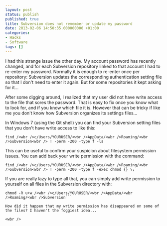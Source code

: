```yaml
---
layout: post
status: publish
published: true
title: Subversion does not remember or update my password
date: 2013-02-06 14:50:35.000000000 +01:00
categories:
- Hacks
- Software
tags: []
---
```

I had this strange issue the other day. My account password has recently changed, and for each Subversion repository linked to that account I had to re-enter my password. Normally it is enough to re-enter once per repository: Subversion updates the corresponding authentication setting file so that I don't need to enter it again. But for some repositories it kept asking for it...

After some digging around, I realized that my user did not have write access to the file that sores the password. That is easy to fix once you know what to look for, and if you know which file it is. However that can be tricky if like me you don't know how Subversion organizes its settings files...

In Windows 7 (using the Git shell) you can find your Subversion setting files that you don't have write access to like this:

```
find /<wbr />c/Users/YOURUSER/<wbr />AppData/<wbr />Roaming/<wbr />Subversion<wbr /> ! -perm -200 -type f -ls
```

This can be useful to confirm your suspicion about filesystem permission issues. You can add back your write permission with the command:

```
find /<wbr />c/Users/YOURUSER/<wbr />AppData/<wbr />Roaming/<wbr />Subversion<wbr /> ! -perm -200 -type f -exec chmod {} \;
```

If you are really lazy to type all that, you can simply add write permission to yourself on all files in the Subversion directory with:

```
chmod -R u+w /<wbr />c/Users/YOURUSER/<wbr />AppData/<wbr />Roaming/<wbr />Subversion```

How did it happen that my write permission has disappeared on some of the files? I haven't the foggiest idea...

<wbr />
